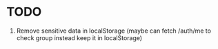 # TODO

1. Remove sensitive data in localStorage (maybe can fetch /auth/me to check group instead keep it in localStorage)
